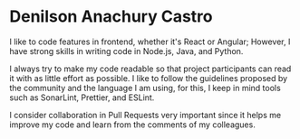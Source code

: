 # Denilson Anachury Castro

I like to code features in frontend, whether it's React or Angular; However, I have strong skills in writing code in
Node.js, Java, and Python.

I always try to make my code readable so that project participants can read it with as little effort as possible. I like
to follow the guidelines proposed by the community and the language I am using, for this, I keep in mind tools such as
SonarLint, Prettier, and ESLint.

I consider collaboration in Pull Requests very important since it helps me improve my code and learn from the comments
of my colleagues.
